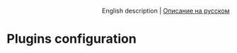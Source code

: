 <p align="right">
English description | <a href="../ru/plugins-options.md">Описание на русском</a>
</p>

# Plugins configuration

